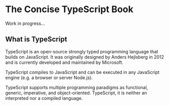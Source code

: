 # The Concise TypeScript Book

Work in progress...

## What is TypeScript

TypeScript is an open-source strongly typed programming language that builds on JavaScript. It was originally designed by Anders Hejlsberg in 2012 and is currently developed and maintained by Microsoft.

TypeScript compiles to JavaScript and can be executed in any JavaScript engine (e.g. a browser or server Node.js).

TypeScript supports multiple programming paradigms as functional, generic, imperative, and object-oriented. TypeScript, it is neither an interpreted nor a compiled language.
